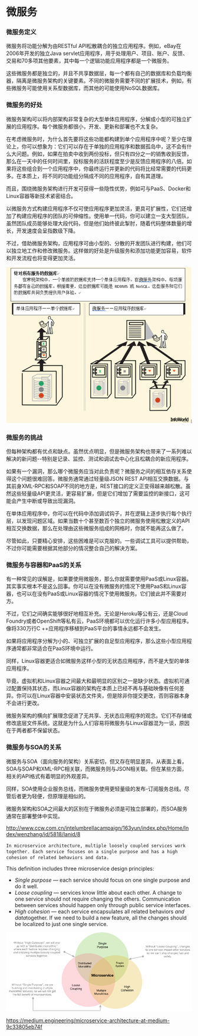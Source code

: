 # 微服务

### 微服务定义

微服务将功能分解为由RESTful API松散耦合的独立应用程序。例如，eBay在2006年开发的独立Java servlet应用程序，用于处理用户、项目、账户、反馈、交易和70多项其他要素，其中每一个逻辑功能应用程序都是一个微服务。

这些微服务都是独立的，并且不共享数据层，每一个都有自己的数据库和负载均衡器，隔离是微服务架构的关键要素。不同的微服务需要不同的扩展技术，例如，有些微服务可能使用关系型数据库，而其他的可能使用NoSQL数据库。

### 微服务的好处

微服务架构可以将内部架构非常复杂的大型单体应用程序，分解成小型的可独立扩展的应用程序。每个微服务都很小，开发、更新和部署也不太复杂。

在考虑微服务时，为什么首先要将这些功能都构建到单个应用程序中呢？至少在理论上，你可以想象为：它们可以存在于单独的应用程序和数据孤岛中，这不会有什么大问题。例如，如果在拍卖中收到两份投标，但只有四分之一的销售收到反馈，那么在一天中的任何时间里，投标服务的活跃程度至少是反馈应用程序的八倍。如果将这些组合到一个应用程序中，你最终运行并更新的代码将比经常需要的代码更多。在本质上，将不同的功能组分隔成不同的应用程序，自有其道理。

而且，围绕微服务架构进行开发可获得一些隐性优势，例如可与PaaS、Docker和Linux容器等新技术紧密结合。

以微服务方式构建应用程序不仅可使应用程序更加灵活，更具可扩展性，它们还增加了构建应用程序的团队的可伸缩性。使用单一代码，你可以建立一支大型团队，虽然团队成员能够处理大段代码，但是他们始终彼此掣肘，随着代码整体数量的增长，开发速度会呈指数级下降。

不过，借助微服务架构，应用程序可由小型的、分散的开发团队进行构建，他们可以独立地工作和修改微服务。这样做的好处是升级服务和添加功能更加容易，软件和开发流程也将变得更加灵活。

![](./src/8T4OTyhPmO.png)

### 微服务的挑战

但每种架构都有优点和缺点。虽然优点明显，但是微服务架构也带来了一系列难以解决的新问题--特别是记录、监控、测试和调试去中心化且松耦合的新应用程序。

如果有一个漏洞，那么哪个微服务应当对此负责呢？微服务之间的相互依存关系使得这个问题很难回答。微服务通常通过轻量级JSON REST API相互交换数据。与其前身XML-RPC和SOAP不同的地方是，REST接口的定义正变得越来越松散。虽然这些轻量级API更灵活，更容易扩展，但是它们增加了需要监控的新接口，这可能会产生中断或导致出现漏洞。

在单体应用程序中，你可以在代码中添加调试钩子，并在逻辑上逐步执行每个执行层，以发现问题区域。如果当数十个甚至数百个独立的微服务使用松散定义的API相互交换数据，那么在处理由这些微服务组成的网格时，你就不能再这么做了。

尽管如此，只要精心安排，这些困难是可以克服的。一些调试工具可以提供帮助，不过你可能需要根据其他部分的情况整合自己的解决方案。

### 微服务与容器和PaaS的关系

有一种常见的误解是，如果要使用微服务，那么你就需要使用PaaS或Linux容器。其实事实根本不是这么回事。你可以在没有微服务的情况下使用PaaS和Linux容器，也可以在没有PaaS或Linux容器的情况下使用微服务。它们彼此并不需要对方。

不过，它们之间确实能够很好地相互补充。无论是Heroku等公有云，还是Cloud Foundry或者OpenShift等私有云，PaaS环境都可以优化运行许多小型应用程序。像将330万行C ++应用程序移植到PaaS平台的事情永远都不会发生。

如果将应用程序分解为小的、可独立扩展的自足型应用程序，那么这些小型应用程序通常都非常适合在PaaS环境中运行。

同样，Linux容器更适合如微服务这样小型的无状态应用程序，而不是大型的单体应用程序。

毕竟，虚拟机和Linux容器之间最大和最明显的区别之一是缺少状态。虚拟机可通过配置保持其状态，而Linux容器的架构在本质上已经不再与基础映像有任何差异。你可以在Linux容器中安装状态文件夹，但是除非你提交更改，否则容器本身不会进行更改。

微服务架构的横向扩展理念促进了无共享、无状态应用程序的观念。它们不存储或修改底层文件系统。这就是为什么人们容易将微服务与Linux容器混为一谈，原因在于两者都不保留状态。

### 微服务与SOA的关系

微服务与SOA（面向服务的架构）关系密切，但又存在明显差异。从表面上看，SOA与SOAP和XML-RPC相关联，而微服务则与JSON相关联。但在某些方面，相关的API格式有着明显的外观差异。

同样，SOA使用企业服务总线，而微服务使用更轻量级的发布-订阅服务总线。尽管后者更为轻便，但原理是相似的。

微服务架构和SOA之间最大的区别在于微服务必须是可独立部署的，而SOA服务通常在部署整体中实现。

http://www.ccw.com.cn/intelumbrellacampaign/163yun/index.php/Home/Index/wenzhang/id/5818/lanid/8



```
In microservice architecture, multiple loosely coupled services work together. Each service focuses on a single purpose and has a high cohesion of related behaviors and data.
```

This definition includes three microservice design principles:

- *Single purpose* — each service should focus on one single purpose and do it well.
- *Loose coupling* — services know little about each other. A change to one service should not require changing the others. Communication between services should happen only through public service interfaces.
- *High cohesion* — each service encapsulates all related behaviors *and data*together. If we need to build a new feature, all the changes should be localized to just one single service.

![](./src/Three-Principles-of-Modeling-Microservices.png)

https://medium.engineering/microservice-architecture-at-medium-9c33805eb74f